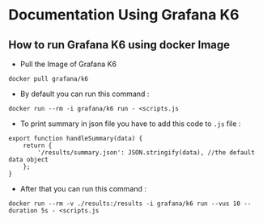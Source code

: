 # Documentation Using Grafana K6

## How to run Grafana K6 using docker Image

- Pull the Image of Grafana K6
```
docker pull grafana/k6
```

- By default you can run this command :
```
docker run --rm -i grafana/k6 run - <scripts.js
```
- To print summary in json file you have to add this code to `.js` file : 
```
export function handleSummary(data) {
    return {
        '/results/summary.json': JSON.stringify(data), //the default data object
    };
}
```
- After that you can run this command : 

```
docker run --rm -v ./results:/results -i grafana/k6 run --vus 10 --duration 5s - <scripts.js
```